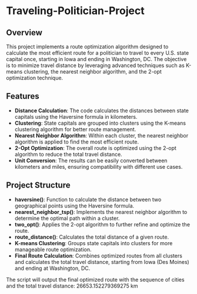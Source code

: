 # Traveling-Politician-Project

## Overview

This project implements a route optimization algorithm designed to calculate the most efficient route for a politician to travel to every U.S. state capital once, starting in Iowa and ending in Washington, DC. The objective is to minimize travel distance by leveraging advanced techniques such as K-means clustering, the nearest neighbor algorithm, and the 2-opt optimization technique.

## Features

- **Distance Calculation**: The code calculates the distances between state capitals using the Haversine formula in kilometers.
- **Clustering**: State capitals are grouped into clusters using the K-means clustering algorithm for better route management.
- **Nearest Neighbor Algorithm**: Within each cluster, the nearest neighbor algorithm is applied to find the most efficient route.
- **2-Opt Optimization**: The overall route is optimized using the 2-opt algorithm to reduce the total travel distance.
- **Unit Conversion**: The results can be easily converted between kilometers and miles, ensuring compatibility with different use cases.

## Project Structure

- **haversine()**: Function to calculate the distance between two geographical points using the Haversine formula.
- **nearest_neighbor_tsp()**: Implements the nearest neighbor algorithm to determine the optimal path within a cluster.
- **two_opt()**: Applies the 2-opt algorithm to further refine and optimize the route.
- **route_distance()**: Calculates the total distance of a given route.
- **K-means Clustering**: Groups state capitals into clusters for more manageable route optimization.
- **Final Route Calculation**: Combines optimized routes from all clusters and calculates the total travel distance, starting from Iowa (Des Moines) and ending at Washington, DC.

The script will output the final optimized route with the sequence of cities and the total travel distance: 26653.152279369275 km

